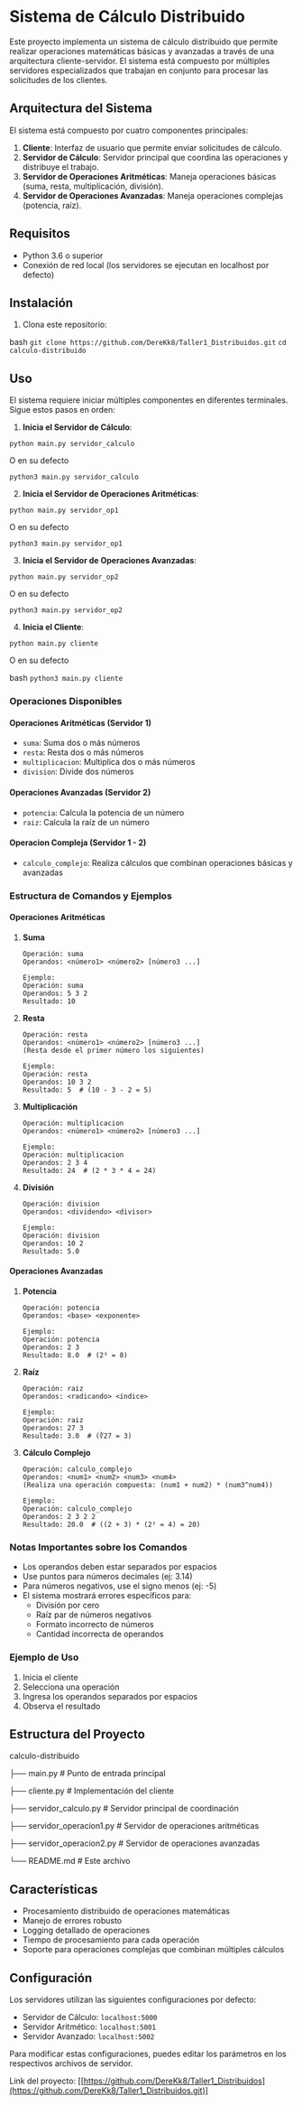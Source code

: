 # Sistema de Cálculo Distribuido

Este proyecto implementa un sistema de cálculo distribuido que permite realizar operaciones matemáticas básicas y avanzadas a través de una arquitectura cliente-servidor. El sistema está compuesto por múltiples servidores especializados que trabajan en conjunto para procesar las solicitudes de los clientes.

## Arquitectura del Sistema

El sistema está compuesto por cuatro componentes principales:

1. **Cliente**: Interfaz de usuario que permite enviar solicitudes de cálculo.
2. **Servidor de Cálculo**: Servidor principal que coordina las operaciones y distribuye el trabajo.
3. **Servidor de Operaciones Aritméticas**: Maneja operaciones básicas (suma, resta, multiplicación, división).
4. **Servidor de Operaciones Avanzadas**: Maneja operaciones complejas (potencia, raíz).

## Requisitos

- Python 3.6 o superior
- Conexión de red local (los servidores se ejecutan en localhost por defecto)

## Instalación

1. Clona este repositorio:

bash
`git clone https://github.com/DereKk8/Taller1_Distribuidos.git`
`cd calculo-distribuido`

## Uso

El sistema requiere iniciar múltiples componentes en diferentes terminales. Sigue estos pasos en orden:

1. **Inicia el Servidor de Cálculo**:
   
`python main.py servidor_calculo`

O en su defecto 

`python3 main.py servidor_calculo`

2. **Inicia el Servidor de Operaciones Aritméticas**:

`python main.py servidor_op1`

O en su defecto 

`python3 main.py servidor_op1`

3. **Inicia el Servidor de Operaciones Avanzadas**:
   
`python main.py servidor_op2`

O en su defecto 

`python3 main.py servidor_op2`

4. **Inicia el Cliente**:
   
`python main.py cliente`

O en su defecto 

bash
`python3 main.py cliente`


### Operaciones Disponibles

#### Operaciones Aritméticas (Servidor 1)
- `suma`: Suma dos o más números
- `resta`: Resta dos o más números
- `multiplicacion`: Multiplica dos o más números
- `division`: Divide dos números

#### Operaciones Avanzadas (Servidor 2)
- `potencia`: Calcula la potencia de un número
- `raiz`: Calcula la raíz de un número

#### Operacion Compleja (Servidor 1 - 2)
- `calculo_complejo`: Realiza cálculos que combinan operaciones básicas y avanzadas

### Estructura de Comandos y Ejemplos

#### Operaciones Aritméticas

1. **Suma**
   ```
   Operación: suma
   Operandos: <número1> <número2> [número3 ...]
   
   Ejemplo:
   Operación: suma
   Operandos: 5 3 2
   Resultado: 10
   ```

2. **Resta**
   ```
   Operación: resta
   Operandos: <número1> <número2> [número3 ...]
   (Resta desde el primer número los siguientes)
   
   Ejemplo:
   Operación: resta
   Operandos: 10 3 2
   Resultado: 5  # (10 - 3 - 2 = 5)
   ```

3. **Multiplicación**
   ```
   Operación: multiplicacion
   Operandos: <número1> <número2> [número3 ...]
   
   Ejemplo:
   Operación: multiplicacion
   Operandos: 2 3 4
   Resultado: 24  # (2 * 3 * 4 = 24)
   ```

4. **División**
   ```
   Operación: division
   Operandos: <dividendo> <divisor>
   
   Ejemplo:
   Operación: division
   Operandos: 10 2
   Resultado: 5.0
   ```

#### Operaciones Avanzadas

1. **Potencia**
   ```
   Operación: potencia
   Operandos: <base> <exponente>
   
   Ejemplo:
   Operación: potencia
   Operandos: 2 3
   Resultado: 8.0  # (2³ = 8)
   ```

2. **Raíz**
   ```
   Operación: raiz
   Operandos: <radicando> <índice>
   
   Ejemplo:
   Operación: raiz
   Operandos: 27 3
   Resultado: 3.0  # (∛27 = 3)
   ```

3. **Cálculo Complejo**
   ```
   Operación: calculo_complejo
   Operandos: <num1> <num2> <num3> <num4>
   (Realiza una operación compuesta: (num1 + num2) * (num3^num4))
   
   Ejemplo:
   Operación: calculo_complejo
   Operandos: 2 3 2 2
   Resultado: 20.0  # ((2 + 3) * (2² = 4) = 20)
   ```

### Notas Importantes sobre los Comandos

- Los operandos deben estar separados por espacios
- Use puntos para números decimales (ej: 3.14)
- Para números negativos, use el signo menos (ej: -5)
- El sistema mostrará errores específicos para:
  - División por cero
  - Raíz par de números negativos
  - Formato incorrecto de números
  - Cantidad incorrecta de operandos

### Ejemplo de Uso
1. Inicia el cliente
2. Selecciona una operación
3. Ingresa los operandos separados por espacios
4. Observa el resultado

## Estructura del Proyecto
calculo-distribuido

├── main.py # Punto de entrada principal

├── cliente.py # Implementación del cliente

├── servidor_calculo.py # Servidor principal de coordinación

├── servidor_operacion1.py # Servidor de operaciones aritméticas

├── servidor_operacion2.py # Servidor de operaciones avanzadas

└── README.md # Este archivo


## Características

- Procesamiento distribuido de operaciones matemáticas
- Manejo de errores robusto
- Logging detallado de operaciones
- Tiempo de procesamiento para cada operación
- Soporte para operaciones complejas que combinan múltiples cálculos

## Configuración

Los servidores utilizan las siguientes configuraciones por defecto:
- Servidor de Cálculo: `localhost:5000`
- Servidor Aritmético: `localhost:5001`
- Servidor Avanzado: `localhost:5002`

Para modificar estas configuraciones, puedes editar los parámetros en los respectivos archivos de servidor.

Link del proyecto: [[https://github.com/DereKk8/Taller1_Distribuidos](https://github.com/DereKk8/Taller1_Distribuidos.git)]
